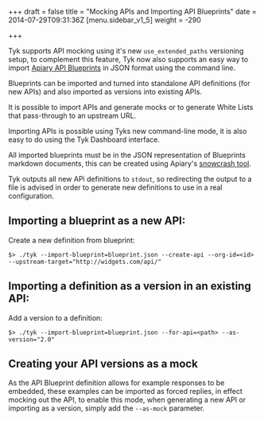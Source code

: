 +++
draft = false
title = "Mocking APIs and Importing API Blueprints"
date = 2014-07-29T09:31:36Z
[menu.sidebar_v1_5]
    weight = -290   
    
+++

Tyk supports API mocking using it's new `use_extended_paths` versioning setup, to complement this feature, Tyk now also
supports an easy way to import [Apiary API Blueprints](https://apiblueprint.org/) in JSON format using the command line.

Blueprints can be imported and turned into standalone API definitions (for new APIs) and also imported as versions into 
existing APIs.

It is possible to import APIs and generate mocks or to generate White Lists that pass-through to an upstream URL.

Importing APIs is possible using Tyks new command-line mode, it is also easy to do using the Tyk Dashboard interface.

All imported blueprints must be in the JSON representation of Blueprints markdown documents, this can be created using 
Apiary's [snowcrash tool](https://github.com/apiaryio/snowcrash).

Tyk outputs all new APi definitions to `stdout`, so redirecting the output to a file is advised 
in order to generate new definitions to use in a real configuration.

## Importing a blueprint as a new API:

Create a new definition from blueprint: 

`$> ./tyk --import-blueprint=blueprint.json --create-api --org-id=<id> --upstream-target="http://widgets.com/api/"`

## Importing a definition as a version in an existing API:

Add a version to a definition: 

`$> ./tyk --import-blueprint=blueprint.json --for-api=<path> --as-version="2.0"`

## Creating your API versions as a mock

As the API Blueprint definition allows for example responses to be embedded, these examples can be imported as forced replies,
in effect mocking out the API, to enable this mode, when generating a new API or importing as a version, 
simply add the `--as-mock` parameter.